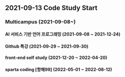 ## 2021-09-13   Code Study Start

### Multicampus (2021-09-08~)

#### AI 서비스 기반 언어 프로그래밍 (2021-09-08 ~ 2021-12-24)

#### Github 특강 (2021-09-29 ~ 2021-09-30)

#### front-end self study (2021-12-20 ~ 2022-04-20)

#### sparta coding [항해99] (2022-05-01 ~ 2022-08-12)
